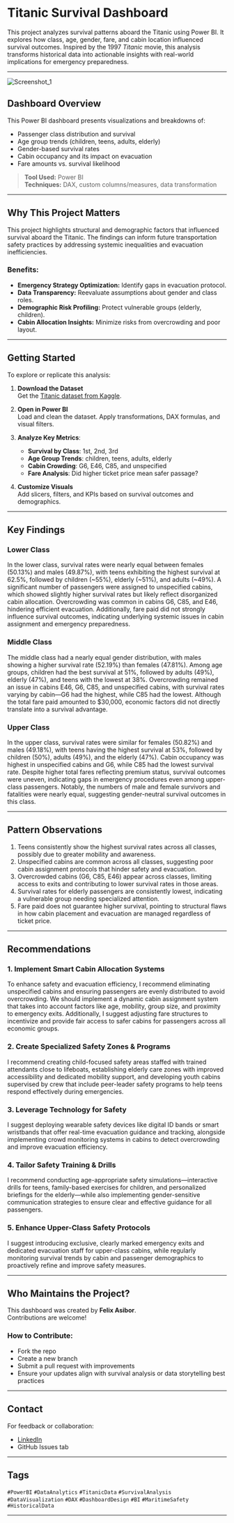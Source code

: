 # Titanic Survival Dashboard

This project analyzes survival patterns aboard the Titanic using Power BI. It explores how class, age, gender, fare, and cabin location influenced survival outcomes. Inspired by the 1997 *Titanic* movie, this analysis transforms historical data into actionable insights with real-world implications for emergency preparedness.

---
![Screenshot_1](https://github.com/user-attachments/assets/7e8467e4-6b70-412d-a475-f54f0c2eae40)



## Dashboard Overview

This Power BI dashboard presents visualizations and breakdowns of:
- Passenger class distribution and survival
- Age group trends (children, teens, adults, elderly)
- Gender-based survival rates
- Cabin occupancy and its impact on evacuation
- Fare amounts vs. survival likelihood

> **Tool Used:** Power BI  
> **Techniques:** DAX, custom columns/measures, data transformation

---

## Why This Project Matters

This project highlights structural and demographic factors that influenced survival aboard the Titanic. The findings can inform future transportation safety practices by addressing systemic inequalities and evacuation inefficiencies.

### Benefits:
- **Emergency Strategy Optimization:** Identify gaps in evacuation protocol.
- **Data Transparency:** Reevaluate assumptions about gender and class roles.
- **Demographic Risk Profiling:** Protect vulnerable groups (elderly, children).
- **Cabin Allocation Insights:** Minimize risks from overcrowding and poor layout.

---

## Getting Started

To explore or replicate this analysis:

1. **Download the Dataset**  
   Get the [Titanic dataset from Kaggle](https://www.kaggle.com/datasets/khushikyad001/titanic-passenger-survival-dataset).

2. **Open in Power BI**  
   Load and clean the dataset. Apply transformations, DAX formulas, and visual filters.

3. **Analyze Key Metrics**:
   - **Survival by Class**: 1st, 2nd, 3rd
   - **Age Group Trends**: children, teens, adults, elderly
   - **Cabin Crowding**: G6, E46, C85, and unspecified
   - **Fare Analysis**: Did higher ticket price mean safer passage?

4. **Customize Visuals**  
   Add slicers, filters, and KPIs based on survival outcomes and demographics.

---

## Key Findings

### Lower Class  
In the lower class, survival rates were nearly equal between females (50.13%) and males (49.87%), with teens exhibiting the highest survival at 62.5%, followed by children (~55%), elderly (~51%), and adults (~49%). A significant number of passengers were assigned to unspecified cabins, which showed slightly higher survival rates but likely reflect disorganized cabin allocation. Overcrowding was common in cabins G6, C85, and E46, hindering efficient evacuation. Additionally, fare paid did not strongly influence survival outcomes, indicating underlying systemic issues in cabin assignment and emergency preparedness.

### Middle Class  
The middle class had a nearly equal gender distribution, with males showing a higher survival rate (52.19%) than females (47.81%). Among age groups, children had the best survival at 51%, followed by adults (49%), elderly (47%), and teens with the lowest at 38%. Overcrowding remained an issue in cabins E46, G6, C85, and unspecified cabins, with survival rates varying by cabin—G6 had the highest, while C85 had the lowest. Although the total fare paid amounted to $30,000, economic factors did not directly translate into a survival advantage.

### Upper Class  
In the upper class, survival rates were similar for females (50.82%) and males (49.18%), with teens having the highest survival at 53%, followed by children (50%), adults (49%), and the elderly (47%). Cabin occupancy was highest in unspecified cabins and G6, while C85 had the lowest survival rate. Despite higher total fares reflecting premium status, survival outcomes were uneven, indicating gaps in emergency procedures even among upper-class passengers. Notably, the numbers of male and female survivors and fatalities were nearly equal, suggesting gender-neutral survival outcomes in this class.

---

## Pattern Observations

1. Teens consistently show the highest survival rates across all classes, possibly due to greater mobility and awareness.  
2. Unspecified cabins are common across all classes, suggesting poor cabin assignment protocols that hinder safety and evacuation.  
3. Overcrowded cabins (G6, C85, E46) appear across classes, limiting access to exits and contributing to lower survival rates in those areas.  
4. Survival rates for elderly passengers are consistently lowest, indicating a vulnerable group needing specialized attention.  
5. Fare paid does not guarantee higher survival, pointing to structural flaws in how cabin placement and evacuation are managed regardless of ticket price.

---

## Recommendations

### 1. Implement Smart Cabin Allocation Systems  
To enhance safety and evacuation efficiency, I recommend eliminating unspecified cabins and ensuring passengers are evenly distributed to avoid overcrowding. We should implement a dynamic cabin assignment system that takes into account factors like age, mobility, group size, and proximity to emergency exits. Additionally, I suggest adjusting fare structures to incentivize and provide fair access to safer cabins for passengers across all economic groups.

### 2. Create Specialized Safety Zones & Programs  
I recommend creating child-focused safety areas staffed with trained attendants close to lifeboats, establishing elderly care zones with improved accessibility and dedicated mobility support, and developing youth cabins supervised by crew that include peer-leader safety programs to help teens respond effectively during emergencies.

### 3. Leverage Technology for Safety  
I suggest deploying wearable safety devices like digital ID bands or smart wristbands that offer real-time evacuation guidance and tracking, alongside implementing crowd monitoring systems in cabins to detect overcrowding and improve evacuation efficiency.

### 4. Tailor Safety Training & Drills  
I recommend conducting age-appropriate safety simulations—interactive drills for teens, family-based exercises for children, and personalized briefings for the elderly—while also implementing gender-sensitive communication strategies to ensure clear and effective guidance for all passengers.

### 5. Enhance Upper-Class Safety Protocols  
I suggest introducing exclusive, clearly marked emergency exits and dedicated evacuation staff for upper-class cabins, while regularly monitoring survival trends by cabin and passenger demographics to proactively refine and improve safety measures.




---

## Who Maintains the Project?

This dashboard was created by **Felix Asibor**.  
Contributions are welcome!

### How to Contribute:
- Fork the repo
- Create a new branch
- Submit a pull request with improvements
- Ensure your updates align with survival analysis or data storytelling best practices

---

## Contact

For feedback or collaboration:
- [LinkedIn](https://www.linkedin.com/in/fesibor)
- GitHub Issues tab

---

## Tags

`#PowerBI` `#DataAnalytics` `#TitanicData` `#SurvivalAnalysis` `#DataVisualization` `#DAX` `#DashboardDesign` `#BI` `#MaritimeSafety` `#HistoricalData`

---
